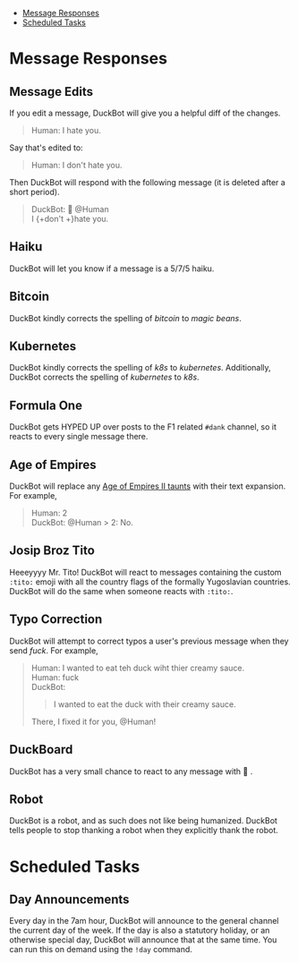 * [Message Responses](#message-responses)
* [Scheduled Tasks](#scheduled-tasks)

Message Responses
=================

Message Edits
-------------
If you edit a message, DuckBot will give you a helpful diff of the changes.

> Human: I hate you.

Say that's edited to:

> Human: I don't hate you.

Then DuckBot will respond with the following message (it is deleted after a short period).
> DuckBot: :eyes: @Human  
> I {+don't +}hate you.

Haiku
-----
DuckBot will let you know if a message is a 5/7/5 haiku.

Bitcoin
-------
DuckBot kindly corrects the spelling of _bitcoin_ to _magic beans_.

Kubernetes
----------
DuckBot kindly corrects the spelling of _k8s_ to _kubernetes_. Additionally, DuckBot corrects the spelling of _kubernetes_ to _k8s_.

Formula One
-----------
DuckBot gets HYPED UP over posts to the F1 related `#dank` channel, so it reacts to every single message there.

Age of Empires
--------------
DuckBot will replace any [Age of Empires II taunts](https://ageofempires.fandom.com/wiki/Taunts#Full_list_of_taunts) with their text expansion. For example,

> Human: 2  
> DuckBot: @Human > 2: No.

Josip Broz Tito
---------------
Heeeyyyy Mr. Tito! DuckBot will react to messages containing the custom `:tito:` emoji with all the country flags of the formally Yugoslavian countries. DuckBot will do the same when someone reacts with `:tito:`.

Typo Correction
---------------
DuckBot will attempt to correct typos a user's previous message when they send _fuck_. For example,

> Human: I wanted to eat teh duck wiht thier creamy sauce.  
> Human: fuck  
> DuckBot:
>    > I wanted to eat the duck with their creamy sauce.
>
> There, I fixed it for you, @Human!

DuckBoard
-----
DuckBot has a very small chance to react to any message with 🦆 .

Robot
-----
DuckBot is a robot, and as such does not like being humanized. DuckBot tells people to stop thanking a robot when they explicitly thank the robot.


Scheduled Tasks
===============

Day Announcements
-----------------
Every day in the 7am hour, DuckBot will announce to the general channel the current day of the week. If the day is also a statutory holiday, or an otherwise special day, DuckBot will announce that at the same time. You can run this on demand using the `!day` command.
